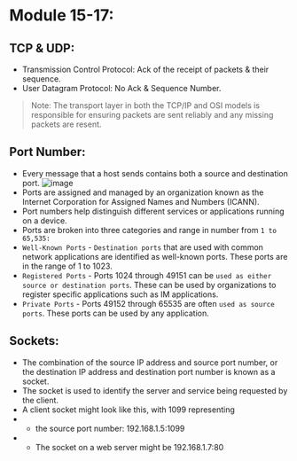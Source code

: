 # Module 15-17:

## TCP & UDP:
- Transmission Control Protocol: Ack of the receipt of packets & their sequence.
- User Datagram Protocol: No Ack & Sequence Number.

> Note: The transport layer in both the TCP/IP and OSI models is responsible for ensuring packets are sent reliably and any missing packets are resent.

## Port Number:
- Every message that a host sends contains both a source and destination port.
![image](https://github.com/IOxCyber/CyberEssentials/assets/40174034/475298f8-7610-43db-b54a-af4447cecbab)
- Ports are assigned and managed by an organization known as the Internet Corporation for Assigned Names and Numbers (ICANN).
- Port numbers help distinguish different services or applications running on a device. 
- Ports are broken into three categories and range in number from `1 to 65,535:`
- `Well-Known Ports` - `Destination ports` that are used with common network applications are identified as well-known ports. These ports are in the range of 1 to 1023.
- `Registered Ports` - Ports 1024 through 49151 can be `used as either source or destination ports`. These can be used by organizations to register specific applications such as IM applications.
- `Private Ports` - Ports 49152 through 65535 are often `used as source ports`. These ports can be used by any application.

## Sockets:
- The combination of the source IP address and source port number, or the destination IP address and destination port number is known as a socket.
- The socket is used to identify the server and service being requested by the client.
- A client socket might look like this, with 1099 representing
- - the source port number: 192.168.1.5:1099
- - The socket on a web server might be 192.168.1.7:80
 
## 
